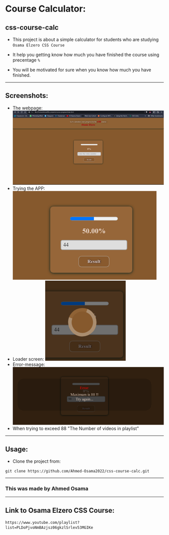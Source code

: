 # Course Calculator:
## css-course-calc
- This project is about a simple calculator for students who are studying ``` Osama Elzero CSS Course ```
- It help you getting know how much you have finished the course using precentage ``` % ```

- You will be motivated for sure when you know how much you have finished.

---
## Screenshots:
- The webpage:
![Overview](./screenshots/overview.png)
- Trying the APP:
![Try](./screenshots/try.png)
- Loader screen:
![Loader](./screenshots/loader.png)
- Error-message:
![Error Message](./screenshots/error-message.png)
- When trying to exceed 88 "The Number of videos in playlist"
---
## Usage: 

- Clone the project from:
``` 
git clone https://github.com/Ahmed-Osama2022/css-course-calc.git 
```
---
### This was made by Ahmed Osama
---

## Link to Osama Elzero CSS Course:

```
https://www.youtube.com/playlist?list=PLDoPjvoNmBAzjsz06gkzlSrlev53MGIKe
```
